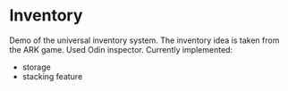 # Inventory
Demo of the universal inventory system. The inventory idea is taken from the ARK game.
Used Odin inspector.
Currently implemented:
- storage
- stacking feature
